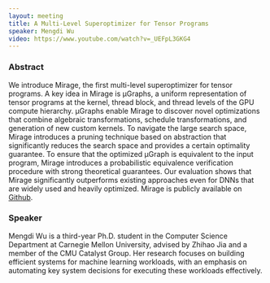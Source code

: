 ```yaml
---
layout: meeting
title: A Multi-Level Superoptimizer for Tensor Programs
speaker: Mengdi Wu
video: https://www.youtube.com/watch?v=_UEFpL3GKG4
---
```


### Abstract

We introduce Mirage, the first multi-level superoptimizer for tensor programs. A key idea in Mirage is µGraphs, a uniform representation of tensor programs at the kernel, thread block, and thread levels of the GPU compute hierarchy. µGraphs enable Mirage to discover novel optimizations that combine algebraic transformations, schedule transformations, and generation of new custom kernels. To navigate the large search space, Mirage introduces a pruning technique based on abstraction that significantly reduces the search space and provides a certain optimality guarantee. To ensure that the optimized µGraph is equivalent to the input program, Mirage introduces a probabilistic equivalence verification procedure with strong theoretical guarantees. Our evaluation shows that Mirage significantly outperforms existing approaches even for DNNs that are widely used and heavily optimized. Mirage is publicly available on [Github](https://github.com/mirage-project/mirage).

### Speaker
Mengdi Wu is a third-year Ph.D. student in the Computer Science Department at Carnegie Mellon University, advised by Zhihao Jia and a member of the CMU Catalyst Group. Her research focuses on building efficient systems for machine learning workloads, with an emphasis on automating key system decisions for executing these workloads effectively.
